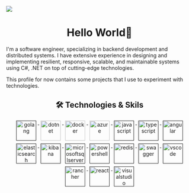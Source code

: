 ![](assets/header.jpg)

<h1 align="center">Hello World👋</h1>

I'm a software engineer, specializing in backend development and distributed systems. I have extensive experience in designing and implementing resilient, responsive, scalable, and maintainable systems using C#, .NET on top of cutting-edge technologies. 

This profile for now contains some projects that I use to experiment with technologies.

<h2 align="center">🛠 Technologies & Skils</h2>

<p align="center">
    <a href="">
        <img src="https://cdn.jsdelivr.net/gh/devicons/devicon/icons/csharp/csharp-original.svg" alt="golang" width="54"
            height="54" style="vertical-align:top; margin:4px;">
    </a>
    <a href="https://dotnet.microsoft.com/">
        <img src="https://cdn.jsdelivr.net/gh/devicons/devicon/icons/dotnetcore/dotnetcore-original.svg" width="54"
            height="54" alt="dotnet" style="vertical-align:top; margin:4px;">
    </a>
    <a href="https://hub.docker.com/">
        <img src="https://cdn.jsdelivr.net/gh/devicons/devicon/icons/docker/docker-original-wordmark.svg" width="54"
            height="54" alt="docker" style="vertical-align:top; margin:4px">
    </a>
    <a href="https://azure.microsoft.com">
        <img src="https://cdn.jsdelivr.net/gh/devicons/devicon/icons/azure/azure-original.svg" width="54" height="54"
            alt="azure" style="vertical-align:top; margin:4px">
    </a>
    <a href="">
        <img src="https://www.vectorlogo.zone/logos/rabbitmq/rabbitmq-icon.svg" width="54" height="54" alt="javascript"
            style="vertical-align:top; margin:4px">
    </a>
    <a href="">
        <img src="https://cdn.jsdelivr.net/gh/devicons/devicon/icons/typescript/typescript-original.svg"
            alt="typescript" width="54" height="54" style="vertical-align:top; margin:4px;">
    </a>
    <a href="">
        <img src="https://cdn.jsdelivr.net/gh/devicons/devicon/icons/angularjs/angularjs-original.svg" width="54"
            height="54" alt="angular" style="vertical-align:top; margin:4px">
    </a>
    <a href="">
        <img src="https://cdn.jsdelivr.net/npm/devicon@2.16.0/icons/elasticsearch/elasticsearch-original-wordmark.svg" width="54" height="54" alt="elasticsearch" style="vertical-align:top; margin:4px">
    </a>
    <a href="">
        <img src="https://cdn.jsdelivr.net/npm/devicon@2.16.0/icons/kibana/kibana-original-wordmark.svg" width="54"
            height="54" alt="kibana" style="vertical-align:top; margin:4px">
    </a>
    <a href="">
        <img src="https://cdn.jsdelivr.net/npm/devicon@2.16.0/icons/microsoftsqlserver/microsoftsqlserver-line-wordmark.svg" width="54"
            height="54" alt="microsoftsqlserver" style="vertical-align:top; margin:4px">
    </a>
    <a href="">
        <img src="https://cdn.jsdelivr.net/npm/devicon@2.16.0/icons/powershell/powershell-original.svg" width="54"
            height="54" alt="powershell" style="vertical-align:top; margin:4px">
    </a>
    <a href="">
        <img src="https://cdn.jsdelivr.net/npm/devicon@2.16.0/icons/redis/redis-original.svg" width="54"
            height="54" alt="redis" style="vertical-align:top; margin:4px">
    </a>
    <a href="">
        <img src="https://cdn.jsdelivr.net/npm/devicon@2.16.0/icons/swagger/swagger-original.svg" width="54"
            height="54" alt="swagger" style="vertical-align:top; margin:4px">
    </a>
    <a href="">
        <img src="https://cdn.jsdelivr.net/npm/devicon@2.16.0/icons/vscode/vscode-original.svg" width="54"
            height="54" alt="vscode" style="vertical-align:top; margin:4px">
    </a>
    <a href="">
        <img src="https://cdn.jsdelivr.net/npm/devicon@2.16.0/icons/rancher/rancher-original.svg" width="54"
            height="54" alt="rancher" style="vertical-align:top; margin:4px">
    </a>
    <a href="">
        <img src="https://cdn.jsdelivr.net/npm/devicon@2.16.0/icons/react/react-original.svg" width="54"
            height="54" alt="react" style="vertical-align:top; margin:4px">
    </a>
    <a href="">
        <img src="https://cdn.jsdelivr.net/npm/devicon@2.16.0/icons/visualstudio/visualstudio-original.svg" width="54"
            height="54" alt="visualstudio" style="vertical-align:top; margin:4px">
    </a>
    <link rel="stylesheet" type='text/css' href="https://cdn.jsdelivr.net/gh/devicons/devicon@latest/devicon.min.css" />
</p>

<br/>
